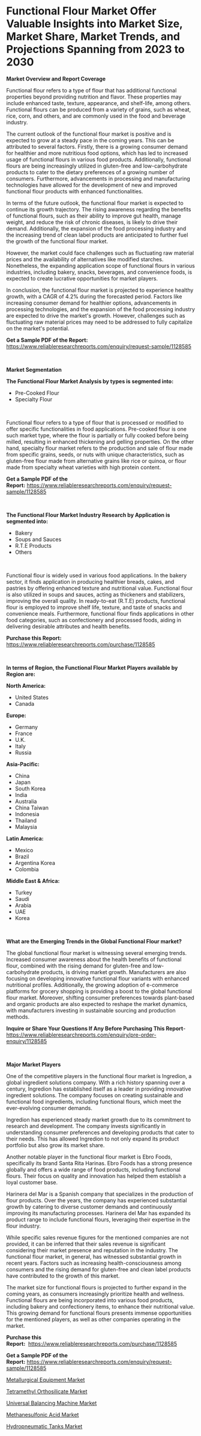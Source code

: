 <p><h1>Functional Flour Market Offer Valuable Insights into Market Size, Market Share, Market Trends, and Projections Spanning from 2023 to 2030</h1></p><p><strong>Market Overview and Report Coverage</strong></p>
<p><p>Functional flour refers to a type of flour that has additional functional properties beyond providing nutrition and flavor. These properties may include enhanced taste, texture, appearance, and shelf-life, among others. Functional flours can be produced from a variety of grains, such as wheat, rice, corn, and others, and are commonly used in the food and beverage industry.</p><p>The current outlook of the functional flour market is positive and is expected to grow at a steady pace in the coming years. This can be attributed to several factors. Firstly, there is a growing consumer demand for healthier and more nutritious food options, which has led to increased usage of functional flours in various food products. Additionally, functional flours are being increasingly utilized in gluten-free and low-carbohydrate products to cater to the dietary preferences of a growing number of consumers. Furthermore, advancements in processing and manufacturing technologies have allowed for the development of new and improved functional flour products with enhanced functionalities.</p><p>In terms of the future outlook, the functional flour market is expected to continue its growth trajectory. The rising awareness regarding the benefits of functional flours, such as their ability to improve gut health, manage weight, and reduce the risk of chronic diseases, is likely to drive their demand. Additionally, the expansion of the food processing industry and the increasing trend of clean label products are anticipated to further fuel the growth of the functional flour market.</p><p>However, the market could face challenges such as fluctuating raw material prices and the availability of alternatives like modified starches. Nonetheless, the expanding application scope of functional flours in various industries, including bakery, snacks, beverages, and convenience foods, is expected to create lucrative opportunities for market players.</p><p>In conclusion, the functional flour market is projected to experience healthy growth, with a CAGR of 4.2% during the forecasted period. Factors like increasing consumer demand for healthier options, advancements in processing technologies, and the expansion of the food processing industry are expected to drive the market's growth. However, challenges such as fluctuating raw material prices may need to be addressed to fully capitalize on the market's potential.</p></p>
<p><strong>Get a Sample PDF of the Report:</strong> <a href="https://www.reliableresearchreports.com/enquiry/request-sample/1128585">https://www.reliableresearchreports.com/enquiry/request-sample/1128585</a></p>
<p>&nbsp;</p>
<p><strong>Market Segmentation</strong></p>
<p><strong>The Functional Flour Market Analysis by types is segmented into:</strong></p>
<p><ul><li>Pre-Cooked Flour</li><li>Specialty Flour</li></ul></p>
<p>&nbsp;</p>
<p><p>Functional flour refers to a type of flour that is processed or modified to offer specific functionalities in food applications. Pre-cooked flour is one such market type, where the flour is partially or fully cooked before being milled, resulting in enhanced thickening and gelling properties. On the other hand, specialty flour market refers to the production and sale of flour made from specific grains, seeds, or nuts with unique characteristics, such as gluten-free flour made from alternative grains like rice or quinoa, or flour made from specialty wheat varieties with high protein content.</p></p>
<p><strong>Get a Sample PDF of the Report:</strong>&nbsp;<a href="https://www.reliableresearchreports.com/enquiry/request-sample/1128585">https://www.reliableresearchreports.com/enquiry/request-sample/1128585</a></p>
<p>&nbsp;</p>
<p><strong>The Functional Flour Market Industry Research by Application is segmented into:</strong></p>
<p><ul><li>Bakery</li><li>Soups and Sauces</li><li>R.T.E Products</li><li>Others</li></ul></p>
<p>&nbsp;</p>
<p><p>Functional flour is widely used in various food applications. In the bakery sector, it finds application in producing healthier breads, cakes, and pastries by offering enhanced texture and nutritional value. Functional flour is also utilized in soups and sauces, acting as thickeners and stabilizers, improving the overall quality. In ready-to-eat (R.T.E) products, functional flour is employed to improve shelf life, texture, and taste of snacks and convenience meals. Furthermore, functional flour finds applications in other food categories, such as confectionery and processed foods, aiding in delivering desirable attributes and health benefits.</p></p>
<p><strong>Purchase this Report:</strong>&nbsp; <a href="https://www.reliableresearchreports.com/purchase/1128585">https://www.reliableresearchreports.com/purchase/1128585</a></p>
<p>&nbsp;</p>
<p><strong>In terms of Region, the Functional Flour Market Players available by Region are:</strong></p>
<p>
    <p> <strong> North America: </strong>
        <ul>
            <li>United States</li>
            <li>Canada</li>
        </ul>
        </p> 
    <p> <strong> Europe: </strong>
        <ul>
            <li>Germany</li>
            <li>France</li>
            <li>U.K.</li>
            <li>Italy</li>
            <li>Russia</li>
        </ul>
        </p> 
    <p> <strong> Asia-Pacific: </strong>
        <ul>
            <li>China</li>
            <li>Japan</li>
            <li>South Korea</li>
            <li>India</li>
            <li>Australia</li>
            <li>China Taiwan</li>
            <li>Indonesia</li>
            <li>Thailand</li>
            <li>Malaysia</li>
        </ul>
        </p> 
    <p> <strong> Latin America: </strong>
        <ul>
            <li>Mexico</li>
            <li>Brazil</li>
            <li>Argentina Korea</li>
            <li>Colombia</li>
        </ul>
        </p> 
    <p> <strong> Middle East & Africa: </strong>
        <ul>
            <li>Turkey</li>
            <li>Saudi</li>
            <li>Arabia</li>
            <li>UAE</li>
            <li>Korea</li>
        </ul>
    </p>
    </p>
<p>&nbsp;</p>
<p><strong>What are the Emerging Trends in the Global Functional Flour market?</strong></p>
<p><p>The global functional flour market is witnessing several emerging trends. Increased consumer awareness about the health benefits of functional flour, combined with the rising demand for gluten-free and low-carbohydrate products, is driving market growth. Manufacturers are also focusing on developing innovative functional flour variants with enhanced nutritional profiles. Additionally, the growing adoption of e-commerce platforms for grocery shopping is providing a boost to the global functional flour market. Moreover, shifting consumer preferences towards plant-based and organic products are also expected to reshape the market dynamics, with manufacturers investing in sustainable sourcing and production methods.</p></p>
<p><strong>Inquire or Share Your Questions If Any Before Purchasing This Report</strong>- <a href="https://www.reliableresearchreports.com/enquiry/pre-order-enquiry/1128585">https://www.reliableresearchreports.com/enquiry/pre-order-enquiry/1128585</a></p>
<p>&nbsp;</p>
<p><strong>Major Market Players</strong></p>
<p><p>One of the competitive players in the functional flour market is Ingredion, a global ingredient solutions company. With a rich history spanning over a century, Ingredion has established itself as a leader in providing innovative ingredient solutions. The company focuses on creating sustainable and functional food ingredients, including functional flours, which meet the ever-evolving consumer demands.</p><p>Ingredion has experienced steady market growth due to its commitment to research and development. The company invests significantly in understanding consumer preferences and developing products that cater to their needs. This has allowed Ingredion to not only expand its product portfolio but also grow its market share.</p><p>Another notable player in the functional flour market is Ebro Foods, specifically its brand Santa Rita Harinas. Ebro Foods has a strong presence globally and offers a wide range of food products, including functional flours. Their focus on quality and innovation has helped them establish a loyal customer base.</p><p>Harinera del Mar is a Spanish company that specializes in the production of flour products. Over the years, the company has experienced substantial growth by catering to diverse customer demands and continuously improving its manufacturing processes. Harinera del Mar has expanded its product range to include functional flours, leveraging their expertise in the flour industry.</p><p>While specific sales revenue figures for the mentioned companies are not provided, it can be inferred that their sales revenue is significant considering their market presence and reputation in the industry. The functional flour market, in general, has witnessed substantial growth in recent years. Factors such as increasing health-consciousness among consumers and the rising demand for gluten-free and clean label products have contributed to the growth of this market.</p><p>The market size for functional flours is projected to further expand in the coming years, as consumers increasingly prioritize health and wellness. Functional flours are being incorporated into various food products, including bakery and confectionery items, to enhance their nutritional value. This growing demand for functional flours presents immense opportunities for the mentioned players, as well as other companies operating in the market.</p></p>
<p><strong>Purchase this Report:</strong>&nbsp;&nbsp;<a href="https://www.reliableresearchreports.com/purchase/1128585">https://www.reliableresearchreports.com/purchase/1128585</a></p>
<p></p>
<p><strong>Get a Sample PDF of the Report:</strong>&nbsp;<a href="https://www.reliableresearchreports.com/enquiry/request-sample/1128585">https://www.reliableresearchreports.com/enquiry/request-sample/1128585</a></p>
<p><p><a href="https://medium.com/@jeffrystehr/metallurgical-equipment-market-trends-and-market-analysis-forecasted-for-period-2023-2030-d9ed08767874">Metallurgical Equipment Market</a></p><p><a href="https://github.com/merzlyukov93/Market-Research-Report-List-1/blob/main/tetramethyl-orthosilicate-market.md">Tetramethyl Orthosilicate Market</a></p><p><a href="https://medium.com/@ardithlynch1906/universal-balancing-machine-market-analysis-its-cagr-market-segmentation-and-global-industry-03877020d6a5">Universal Balancing Machine Market</a></p><p><a href="https://github.com/sofyaavrova/Market-Research-Report-List-1/blob/main/methanesulfonic-acid-market.md">Methanesulfonic Acid Market</a></p><p><a href="https://medium.com/@clayreinger/hydropneumatic-tanks-market-trends-and-market-analysis-forecasted-for-period-2023-2030-3bdeb9dd85c0">Hydropneumatic Tanks Market</a></p></p>